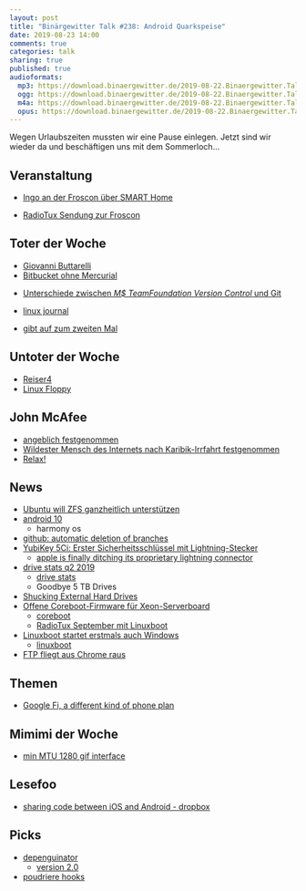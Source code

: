 ```yaml
---
layout: post
title: "Binärgewitter Talk #238: Android Quarkspeise"
date: 2019-08-23 14:00
comments: true
categories: talk
sharing: true
published: true
audioformats:
  mp3: https://download.binaergewitter.de/2019-08-22.Binaergewitter.Talk.238.mp3
  ogg: https://download.binaergewitter.de/2019-08-22.Binaergewitter.Talk.238.ogg
  m4a: https://download.binaergewitter.de/2019-08-22.Binaergewitter.Talk.238.m4a
  opus: https://download.binaergewitter.de/2019-08-22.Binaergewitter.Talk.238.opus
---
```

Wegen Urlaubszeiten mussten wir eine Pause einlegen. Jetzt sind wir wieder da und beschäftigen uns mit dem Sommerloch...


## Veranstaltung

- [Ingo an der Froscon über SMART Home](https://media.ccc.de/v/froscon2019-2347-smarthome)
 * [RadioTux Sendung zur Froscon](https://www.radiotux.de/index.php?/archives/8053-RadioTux-Sendung-August-2019.html)


## Toter der Woche

- [Giovanni Buttarelli](https://www.heise.de/newsticker/meldung/Europaeischer-Datenschutzbeauftragter-Giovanni-Buttarelli-gestorben-4501847.html)
- [Bitbucket ohne Mercurial](https://www.heise.de/developer/meldung/Bitbucket-verabschiedet-sich-von-Mercurial-4501887.html)
 * [Unterschiede zwischen _M$ TeamFoundation Version Control_ und Git](
https://docs.microsoft.com/de-de/azure/devops/repos/tfvc/comparison-git-tfvc?view=azure-devops)
- [linux journal](https://www.linuxjournal.com/content/linux-journal-ceases-publication-awkward-goodbye)
 * [gibt auf zum zweiten Mal](https://www.heise.de/newsticker/meldung/Linux-Journal-gibt-auf-zum-zweiten-Mal-4494775.html)

## Untoter der Woche

- [Reiser4](https://www.pro-linux.de/news/1/27346/reiser4-f%C3%BCr-linux-51-und-52.html)
- [Linux Floppy](https://www.pro-linux.de/news/1/27316/neuer-betreuer-f%C3%BCr-linux-floppy-treiber-gefunden.html)

## John McAfee
- [angeblich festgenommen](https://www.derstandard.at/story/2000106655569/john-mcafee-angeblich-von-us-behoerden-festgenommen)
- [Wildester Mensch des Internets nach Karibik-Irrfahrt festgenommen](https://www.sueddeutsche.de/digital/mcafee-virenscanner-domrep-festnahme-waffen-1.4538200)
- [Relax!](https://twitter.com/officialmcafee/status/1164491430091513856)

## News

- [Ubuntu will ZFS ganzheitlich unterstützen](https://www.pro-linux.de/news/1/27336/ubuntu-will-zfs-ganzheitlich-unterst%C3%BCtzen.html)
- [android 10](https://www.mobilegeeks.de/news/android-10-das-wars-mit-suessigkeiten/)
  * harmony os
- [github: automatic deletion of branches](https://help.github.com/en/articles/managing-the-automatic-deletion-of-branches)
- [YubiKey 5Ci: Erster Sicherheitsschlüssel mit Lightning-Stecker](
https://www.heise.de/mac-and-i/meldung/YubiKey-5Ci-Erster-Sicherheitsschluessel-mit-Lightning-Stecker-4501863.html)
  * [apple is finally ditching its proprietary lightning connector](
https://www.forbes.com/sites/jeanbaptiste/2018/10/31/why-apple-is-finally-ditching-its-proprietary-lightning-connector-for-usb-c-on-all-iphones-ipads/)
- [drive stats q2 2019](https://www.backblaze.com/blog/hard-drive-stats-q2-2019/)
  * [drive stats](https://www.backblaze.com/b2/hard-drive-test-data.html)
  * Goodbye 5 TB Drives
- [Shucking External Hard Drives](https://blog.briancmoses.com/2019/07/what-the-shuck-is-going-on-here.html)
- [Offene Coreboot-Firmware für Xeon-Serverboard](https://www.heise.de/newsticker/meldung/Offene-Coreboot-Firmware-fuer-Xeon-Serverboard-4490578.html)
  * [coreboot](https://www.coreboot.org/)
  * [RadioTux September mit Linuxboot](https://www.radiotux.de/index.php?/archives/8044-RadioTux-Sendung-September-2018.html)
- [Linuxboot startet erstmals auch Windows](
https://www.heise.de/newsticker/meldung/Quelloffene-UEFI-Alternative-Linuxboot-startet-erstmals-auch-Windows-4492152.html)
  * [linuxboot](https://www.linuxboot.org/)
- [FTP fliegt aus Chrome raus](https://www.pro-linux.de/news/1/27356/google-entfernt-ftp-aus-chrome.html)

## Themen
- [Google Fi, a different kind of phone plan](https://fi.google.com/about/)

## Mimimi der Woche
- [min MTU 1280 gif interface](https://github.com/freebsd/freebsd/blob/c4ed3acb9f59d3498905e95d5d445c5046fdfdb6/sys/net/if_gif.h#L80-L82)

## Lesefoo
- [sharing code between iOS and Android - dropbox](https://blogs.dropbox.com/tech/2019/08/the-not-so-hidden-cost-of-sharing-code-between-ios-and-android)

## Picks
- [depenguinator](http://www.daemonology.net/depenguinator/)
  * [version 2.0](http://www.daemonology.net/blog/2008-01-29-depenguinator-2.0.html)
- [poudriere hooks](https://dan.langille.org/2019/08/10/poudriere-hooks/)
